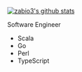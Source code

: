 [![zabio3's github stats](https://github-readme-stats.vercel.app/api?username=zabio3)](https://github.com/zabio3/github-readme-stats)

Software Engineer

- Scala
- Go
- Perl
- TypeScript

<!--
**zabio3/zabio3** is a ✨ _special_ ✨ repository because its `README.md` (this file) appears on your GitHub profile.

![zabio3's github top languages](https://github-readme-stats.vercel.app/api/top-langs/?username=zabio3)

Here are some ideas to get you started:

- 🔭 I’m currently working on ...
- 🌱 I’m currently learning ...
- 👯 I’m looking to collaborate on ...
- 🤔 I’m looking for help with ...
- 💬 Ask me about ...
- 📫 How to reach me: ...
- 😄 Pronouns: ...
- ⚡ Fun fact: ...
-->
